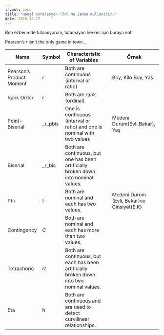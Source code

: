 ```yaml
---
layout: post
title: "Hangi Korelasyon Türü Ne Zaman Kullanılır?"
date: 2020-12-17
---
```


Ben ezberimde tutamıyorum, tutamayan herkes için buraya not:

Pearson’s _r_ isn’t the only game in town…

| Name | Symbol | Characteristic of Variables |  | Örnek |
| --- | --- | --- | --- | --- |
| Pearson’s Product Moment | _r_ | Both are continuous (interval or ratio) |  | Boy, Kilo   Boy, Yaş |
| Rank Order | r | Both are rank (ordinal) |  |  |
| Point-Biserial | _r_pbis | One is continuous (interval or ratio) and one is nominal with two values |  | Medeni Durum(Evli,Bekar), Yaş |
| Biserial | _r_bis | Both are continuous, but one has been artificially broken down into nominal values. |  |  |
| Phi | f | Both are nominal and each has two values. |  | Medeni Durum (Evli, Bekar)ve Cinsiyet(E,K) |
| Contingency | _C_ | Both are nominal and each has more than two values. |  |  |
| Tetrachoric | _rt_ | Both are continuous, but each has been artificially broken down into two nominal values. |  |  |
| Eta | h | Both are continuous and are used to detect curvilinear relationships. |  |  |
